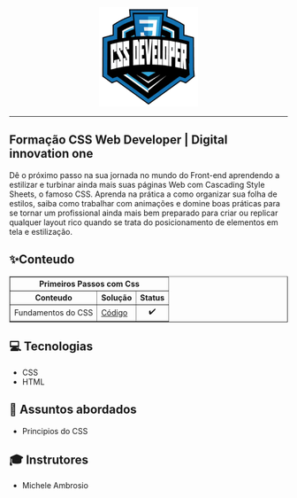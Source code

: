<p align="center">
    <img width="180" src="./assets/logo.webp">
</p>

-------
## Formação CSS Web Developer | Digital innovation one 

Dê o próximo passo na sua jornada no mundo do Front-end aprendendo a estilizar e turbinar ainda mais suas páginas Web com Cascading Style Sheets, o famoso CSS. Aprenda na prática a como organizar sua folha de estilos, saiba como trabalhar com animações e domine boas práticas para se tornar um profissional ainda mais bem preparado para criar ou replicar qualquer layout rico quando se trata do posicionamento de elementos em tela e estilização.

## ✨Conteudo

<div align="left">
    <table border=1> 
    <tr>
        <th colspan="3">Primeiros Passos com Css</th>
        </tr>
        <tr>
            <th>Conteudo</th>
            <th>Solução</th>
            <th>Status</th>
        </tr>
        <tr>
            <td>Fundamentos do CSS</td>
            <td><a href="">Código</a></td>
            <td align="center">✔️</td>
        </tr>                                  
    </table>  
</div>

## 💻 Tecnologias
- CSS
- HTML

## 💬 Assuntos abordados

- Principios do CSS


## 🎓 Instrutores
 - Michele Ambrosio